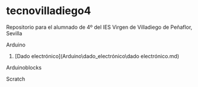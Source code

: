 # tecnovilladiego4
Repositorio para el alumnado de 4º del IES Virgen de Villadiego de Peñaflor, Sevilla

Arduino

1. [Dado electrónico](Arduino\dado_electrónico\dado electrónico.md)

Arduinoblocks

Scratch